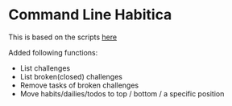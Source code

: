 # Command Line Habitica

This is based on the scripts [here](https://github.com/philadams/habitica)

Added following functions:
* List challenges
* List broken(closed) challenges
* Remove tasks of broken challenges
* Move habits/dailies/todos to top / bottom / a specific position
